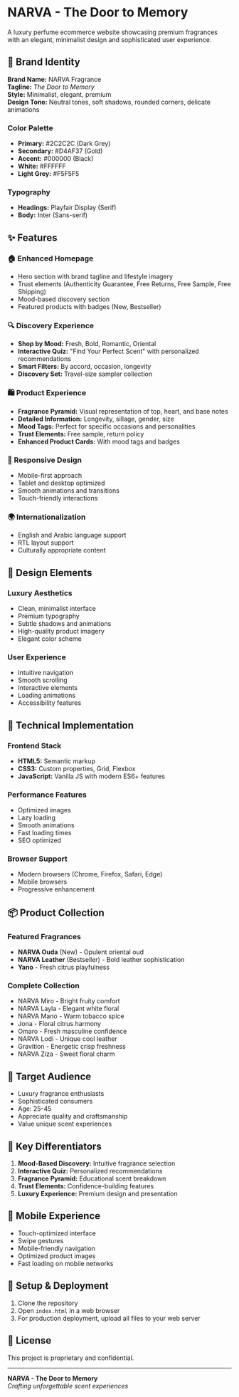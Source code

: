 # NARVA - The Door to Memory

A luxury perfume ecommerce website showcasing premium fragrances with an elegant, minimalist design and sophisticated user experience.

## 🌟 Brand Identity

**Brand Name:** NARVA Fragrance  
**Tagline:** *The Door to Memory*  
**Style:** Minimalist, elegant, premium  
**Design Tone:** Neutral tones, soft shadows, rounded corners, delicate animations

### Color Palette
- **Primary:** #2C2C2C (Dark Grey)
- **Secondary:** #D4AF37 (Gold)
- **Accent:** #000000 (Black)
- **White:** #FFFFFF
- **Light Grey:** #F5F5F5

### Typography
- **Headings:** Playfair Display (Serif)
- **Body:** Inter (Sans-serif)

## ✨ Features

### 🏠 Enhanced Homepage
- Hero section with brand tagline and lifestyle imagery
- Trust elements (Authenticity Guarantee, Free Returns, Free Sample, Free Shipping)
- Mood-based discovery section
- Featured products with badges (New, Bestseller)

### 🔍 Discovery Experience
- **Shop by Mood:** Fresh, Bold, Romantic, Oriental
- **Interactive Quiz:** "Find Your Perfect Scent" with personalized recommendations
- **Smart Filters:** By accord, occasion, longevity
- **Discovery Set:** Travel-size sampler collection

### 🛍️ Product Experience
- **Fragrance Pyramid:** Visual representation of top, heart, and base notes
- **Detailed Information:** Longevity, sillage, gender, size
- **Mood Tags:** Perfect for specific occasions and personalities
- **Trust Elements:** Free sample, return policy
- **Enhanced Product Cards:** With mood tags and badges

### 📱 Responsive Design
- Mobile-first approach
- Tablet and desktop optimized
- Smooth animations and transitions
- Touch-friendly interactions

### 🌍 Internationalization
- English and Arabic language support
- RTL layout support
- Culturally appropriate content

## 🎨 Design Elements

### Luxury Aesthetics
- Clean, minimalist interface
- Premium typography
- Subtle shadows and animations
- High-quality product imagery
- Elegant color scheme

### User Experience
- Intuitive navigation
- Smooth scrolling
- Interactive elements
- Loading animations
- Accessibility features

## 🚀 Technical Implementation

### Frontend Stack
- **HTML5:** Semantic markup
- **CSS3:** Custom properties, Grid, Flexbox
- **JavaScript:** Vanilla JS with modern ES6+ features

### Performance Features
- Optimized images
- Lazy loading
- Smooth animations
- Fast loading times
- SEO optimized

### Browser Support
- Modern browsers (Chrome, Firefox, Safari, Edge)
- Mobile browsers
- Progressive enhancement

## 📦 Product Collection

### Featured Fragrances
- **NARVA Ouda** (New) - Opulent oriental oud
- **NARVA Leather** (Bestseller) - Bold leather sophistication
- **Yano** - Fresh citrus playfulness

### Complete Collection
- NARVA Miro - Bright fruity comfort
- NARVA Layla - Elegant white floral
- NARVA Mano - Warm tobacco spice
- Jona - Floral citrus harmony
- Omaro - Fresh masculine confidence
- NARVA Lodi - Unique cool leather
- Gravition - Energetic crisp freshness
- NARVA Ziza - Sweet floral charm

## 🎯 Target Audience

- Luxury fragrance enthusiasts
- Sophisticated consumers
- Age: 25-45
- Appreciate quality and craftsmanship
- Value unique scent experiences

## 🌟 Key Differentiators

1. **Mood-Based Discovery:** Intuitive fragrance selection
2. **Interactive Quiz:** Personalized recommendations
3. **Fragrance Pyramid:** Educational scent breakdown
4. **Trust Elements:** Confidence-building features
5. **Luxury Experience:** Premium design and presentation

## 📱 Mobile Experience

- Touch-optimized interface
- Swipe gestures
- Mobile-friendly navigation
- Optimized product images
- Fast loading on mobile networks

## 🔧 Setup & Deployment

1. Clone the repository
2. Open `index.html` in a web browser
3. For production deployment, upload all files to your web server

## 📄 License

This project is proprietary and confidential.

---

**NARVA - The Door to Memory**  
*Crafting unforgettable scent experiences*
